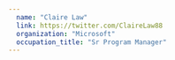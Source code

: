 ```yaml
---
  name: "Claire Law"
  link: https://twitter.com/ClaireLaw88
  organization: "Microsoft"
  occupation_title: "Sr Program Manager"
---
```

